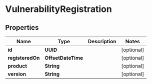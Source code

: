 

# VulnerabilityRegistration


## Properties

Name | Type | Description | Notes
------------ | ------------- | ------------- | -------------
**id** | **UUID** |  |  [optional]
**registeredOn** | **OffsetDateTime** |  |  [optional]
**product** | **String** |  |  [optional]
**version** | **String** |  |  [optional]



